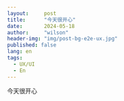 ```yaml
---
layout:     post
title:      "今天很开心"
date:       2024-05-18
author:     "wilson"
header-img: "img/post-bg-e2e-ux.jpg"
published: false
lang: en
tags:
  - UX/UI
  - En
---
```



今天很开心
